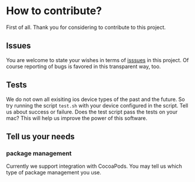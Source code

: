 # How to contribute?
First of all. Thank you for considering to contribute to this project. 

## Issues
You are welcome to state your wishes in terms of [isssues](https://github.com/ybrid/opus-swift/issues) in this project. Of course reporting of bugs is favored in this transparent way, too.

## Tests
We do not own all exisiting ios device types of the past and the future. So try running the script ```test.sh``` with your device configured in the script. Tell us about success or failure. Does the test script pass the tests on your mac? This will help us improve the power of this software.

## Tell us your needs
### package management
Currently we support integration with CocoaPods. You may tell us which type of package management you use.
